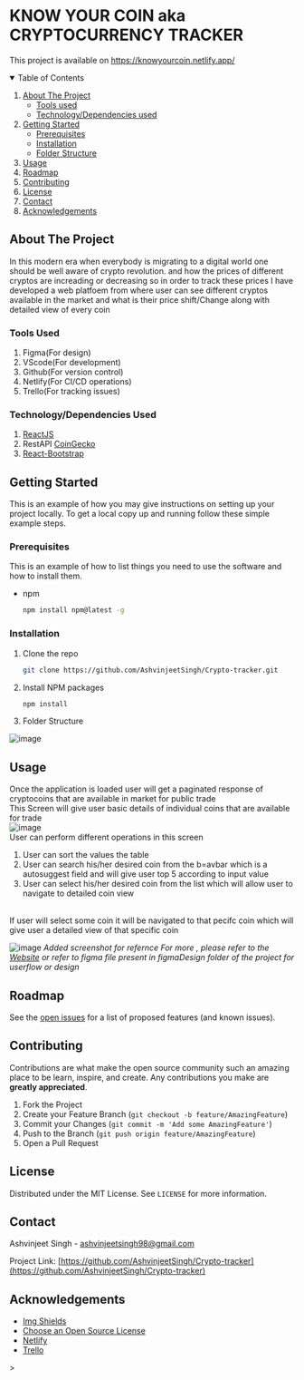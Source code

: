 # KNOW YOUR COIN aka CRYPTOCURRENCY TRACKER
This project is available on  https://knowyourcoin.netlify.app/


<!-- TABLE OF CONTENTS -->
<details open="open">
  <summary>Table of Contents</summary>
  <ol>
    <li>
      <a href="#about-the-project">About The Project</a>
      <ul>
        <li><a href="#Tools-used">Tools used</a></li>
        <li><a href="#Technology/Dependencies-used">Technology/Dependencies used</a></li>
      </ul>
    </li>
    <li>
      <a href="#getting-started">Getting Started</a>
      <ul>
        <li><a href="#prerequisites">Prerequisites</a></li>
        <li><a href="#installation">Installation</a></li>
        <li><a href="#folder-structure">Folder Structure</a></li>
      </ul>
    </li>
    <li><a href="#usage">Usage</a></li>
    <li><a href="#roadmap">Roadmap</a></li>
    <li><a href="#contributing">Contributing</a></li>
    <li><a href="#license">License</a></li>
    <li><a href="#contact">Contact</a></li>
    <li><a href="#acknowledgements">Acknowledgements</a></li>
  </ol>
</details>



<!-- ABOUT THE PROJECT -->
## About The Project
In this modern era when everybody is migrating to a digital world one should be well aware of crypto revolution. and how the prices of different cryptos are increading or decreasing so in order to track these prices I have developed a web platfoem from where user can see different cryptos available in the market and what is their price shift/Change along with detailed view of every coin


### Tools Used

1. Figma(For design)
2. VScode(For development)
3. Github(For version control)
4. Netlify(For CI/CD operations)
5. Trello(For tracking issues)

### Technology/Dependencies Used
1. [ReactJS](https://reactjs.org/)
2. RestAPI [CoinGecko](https://www.coingecko.com/en)
3. [React-Bootstrap](https://react-bootstrap.github.io/)


## Getting Started

This is an example of how you may give instructions on setting up your project locally.
To get a local copy up and running follow these simple example steps.

### Prerequisites

This is an example of how to list things you need to use the software and how to install them.
* npm
  ```sh
  npm install npm@latest -g
  ```
### Installation

1. Clone the repo
   ```sh
   git clone https://github.com/AshvinjeetSingh/Crypto-tracker.git
   ```
2. Install NPM packages
   ```sh
   npm install
   ```

3. Folder Structure

  ![image](https://user-images.githubusercontent.com/51511908/126912128-a631ddbe-d0e9-4612-984c-dc775dadb34a.png)

## Usage
Once the application is loaded user will get a paginated response of cryptocoins that are available in market for public trade <br/>
This Screen will give user basic details of individual coins that are available for trade<br/>
![image](https://user-images.githubusercontent.com/51511908/126913225-88203235-ac26-46fe-b323-76d03eb799ff.png)<br/>
User can perform different operations  in this screen<br/>
1. User can sort the values the table
2. User can search his/her desired coin from the b=avbar which is a autosuggest field and will give user top 5 according to input value
3. User can select his/her desired coin from the list which will allow user to navigate to detailed coin view
<br/>
If user will select some coin it will be navigated to that pecifc coin which will give user  a detailed view of that specific coin 


![image](https://user-images.githubusercontent.com/51511908/126913446-54b29e48-4af5-477a-a4cd-ead51313fd46.png)
_Added screenshot for refernce_
_For more , please refer to the [Website](https://knowyourcoin.netlify.app/) or refer to figma file present in figmaDesign folder of the project for userflow or design_



<!-- ROADMAP -->
## Roadmap

See the [open issues](https://github.com/AshvinjeetSingh/Crypto-tracker/issues) for a list of proposed features (and known issues).

<!-- CONTRIBUTING -->
## Contributing

Contributions are what make the open source community such an amazing place to be learn, inspire, and create. Any contributions you make are **greatly appreciated**.

1. Fork the Project
2. Create your Feature Branch (`git checkout -b feature/AmazingFeature`)
3. Commit your Changes (`git commit -m 'Add some AmazingFeature'`)
4. Push to the Branch (`git push origin feature/AmazingFeature`)
5. Open a Pull Request


<!-- LICENSE -->
## License

Distributed under the MIT License. See `LICENSE` for more information.


<!-- CONTACT -->
## Contact

Ashvinjeet Singh - ashvinjeetsingh98@gmail.com

Project Link: [https://github.com/AshvinjeetSingh/Crypto-tracker](https://github.com/AshvinjeetSingh/Crypto-tracker)

<!-- ACKNOWLEDGEMENTS -->
## Acknowledgements
* [Img Shields](https://shields.io)
* [Choose an Open Source License](https://choosealicense.com)
* [Netlify](https://www.netlify.com/)
* [Trello](https://trello.com/)



<!-- MARKDOWN LINKS & IMAGES -->>

[contributors-url]: https://github.com/AshvinjeetSingh/Crypto-tracker/graphs/contributors
[forks-shield]: https://img.shields.io/github/forks/AshvinjeetSingh/Crypto-tracker
[forks-url]: https://github.com/AshvinjeetSingh/Crypto-tracker/network/members
[stars-shield]: https://img.shields.io/github/stars/AshvinjeetSingh/Crypto-tracker
[stars-url]: https://github.com/AshvinjeetSingh/Crypto-tracker/stargazers
[issues-url]: https://github.com/AshvinjeetSingh/Crypto-tracker/issues
[license-shield]: https://img.shields.io/github/license/othneildrew/Best-README-Template.svg?style=for-the-badge
[license-url]: https://github.co/AshvinjeetSingh/Crypto-tracker/blob/master/LICENSE.txt
[linkedin-url]: https://www.linkedin.com/in/ashvinjeet-singh-7323b9179/
[product-screenshot]: images/productscreenshot.png

